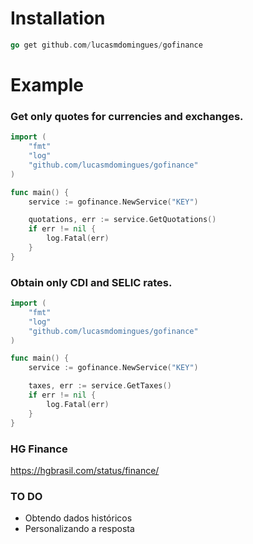 # Installation

```go 
go get github.com/lucasmdomingues/gofinance
```

# Example

### Get only quotes for currencies and exchanges.

```go
import (
	"fmt"
	"log"
	"github.com/lucasmdomingues/gofinance"
)

func main() {
	service := gofinance.NewService("KEY")

	quotations, err := service.GetQuotations()
	if err != nil {
		log.Fatal(err)
	}
}
```

### Obtain only CDI and SELIC rates.

```go
import (
	"fmt"
	"log"
	"github.com/lucasmdomingues/gofinance"
)

func main() {
	service := gofinance.NewService("KEY")

	taxes, err := service.GetTaxes()
	if err != nil {
		log.Fatal(err)
	}
}

```
### HG Finance
https://hgbrasil.com/status/finance/

### TO DO

* Obtendo dados históricos
* Personalizando a resposta
